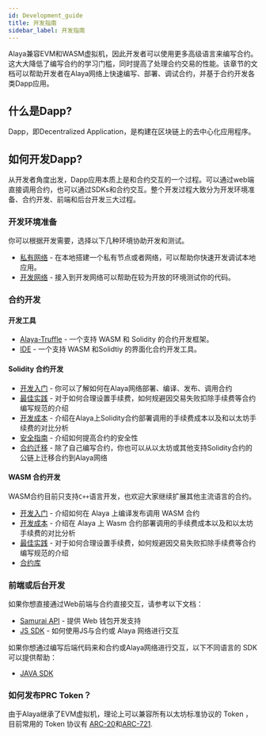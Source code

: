 ```yaml
---
id: Development_guide
title: 开发指南
sidebar_label: 开发指南
---
```


Alaya兼容EVM和WASM虚拟机，因此开发者可以使用更多高级语言来编写合约。这大大降低了编写合约的学习门槛，同时提高了处理合约交易的性能。该章节的文档可以帮助开发者在Alaya网络上快速编写、部署、调试合约，并基于合约开发各类Dapp应用。

## 什么是Dapp?

Dapp，即Decentralized Application，是构建在区块链上的去中心化应用程序。

## 如何开发Dapp?

从开发者角度出发，Dapp应用本质上是和合约交互的一个过程。可以通过web端直接调用合约，也可以通过SDKs和合约交互。整个开发过程大致分为开发环境准备、合约开发、前端和后台开发三大过程。

### 开发环境准备

你可以根据开发需要，选择以下几种环境协助开发和测试。

- [私有网络](/alaya-devdocs/zh-CN/Private_network) - 在本地搭建一个私有节点或者网络，可以帮助你快速开发调试本地应用。
- [开发网络](/alaya-devdocs/zh-CN/Join_the_dev_network) - 接入到开发网络可以帮助在较为开放的环境测试你的代码。

### 合约开发

#### 开发工具

- [Alaya-Truffle](/alaya-devdocs/zh-CN/Alaya-Truffle) - 一个支持 WASM 和 Solidity 的合约开发框架。
- [IDE](/alaya-devdocs/zh-CN/IDE) - 一个支持 WASM 和Solidtiy 的界面化合约开发工具。
 
#### Solidity 合约开发

- [开发入门](/alaya-devdocs/zh-CN/Solidity_Getting_started) - 你可以了解如何在Alaya网络部署、编译、发布、调用合约
- [最佳实践](/alaya-devdocs/zh-CN/Solidity_Best_practices) - 对于如何合理设置手续费，如何规避因交易失败扣除手续费等合约编写规范的介绍
- [开发成本](/alaya-devdocs/zh-CN/Solidity_Development_costs) - 介绍在Alaya上Solidity合约部署调用的手续费成本以及和以太坊手续费的对比分析
- [安全指南](/alaya-devdocs/zh-CN/Solidity_Contract_security) - 介绍如何提高合约的安全性
- [合约迁移](/alaya-devdocs/zh-CN/Solidity_Migration_tutorial) - 除了自己编写合约，你也可以从以太坊或其他支持Solidity合约的公链上迁移合约到Alaya网络

#### WASM 合约开发

WASM合约目前只支持`C++`语言开发，也欢迎大家继续扩展其他主流语言的合约。

- [开发入门](/alaya-devdocs/zh-CN/Wasm_Getting_started) - 介绍如何在 Alaya 上编译发布调用 WASM 合约 
- [开发成本](/alaya-devdocs/zh-CN/Wasm_Development_costs) - 介绍在 Alaya 上 Wasm 合约部署调用的手续费成本以及和以太坊手续费的对比分析
- [最佳实践](/alaya-devdocs/zh-CN/Wasm_Best_practices) - 对于如何合理设置手续费，如何规避因交易失败扣除手续费等合约编写规范的介绍
- [合约库](/alaya-devdocs/zh-CN/Wasm_API)

### 前端或后台开发

如果你想直接通过Web前端与合约直接交互，请参考以下文档：
- [Samurai API](/alaya-devdocs/zh-CN/Samurai_API) - 提供 Web 钱包开发支持
- [JS SDK](/alaya-devdocs/zh-CN/JS_SDK) - 如何使用JS与合约或 Alaya 网络进行交互

如果你想通过编写后端代码来和合约或Alaya网络进行交互，以下不同语言的 SDK 可以提供帮助：
- [JAVA SDK](/alaya-devdocs/zh-CN/Java_SDK)


### 如何发布PRC Token？

由于Alaya继承了EVM虚拟机，理论上可以兼容所有以太坊标准协议的 Token ，目前常用的 Token 协议有 [ARC-20](/alaya-devdocs/zh-CN/ARC20)和[ARC-721](/alaya-devdocs/zh-CN/ARC721).

